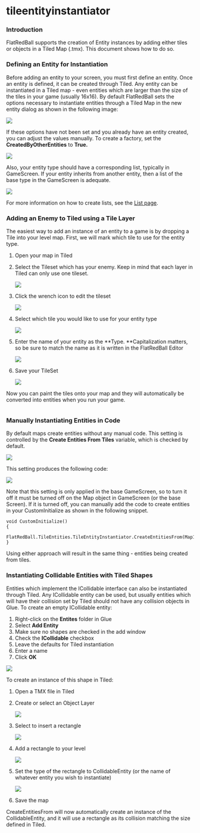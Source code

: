# tileentityinstantiator

### Introduction

FlatRedBall supports the creation of Entity instances by adding either tiles or objects in a Tiled Map (.tmx). This document shows how to do so.

### Defining an Entity for Instantiation

Before adding an entity to your screen, you must first define an entity. Once an entity is defined, it can be created through Tiled. Any entity can be instantiated in a Tiled map - even entities which are larger than the size of the tiles in your game (usually 16x16). By default FlatRedBall sets the options necessary to instantiate entities through a Tiled Map in the new entity dialog as shown in the following image:

![](../../../media/2022-01-img\_61ec1b00de44c.png)

If these options have not been set and you already have an entity created, you can adjust the values manually. To create a factory, set the **CreatedByOtherEntities** to **True.**

![](../../../media/2022-01-img\_61ec1b9fbfbf7.png)

Also, your entity type should have a corresponding list, typically in GameScreen. If your entity inherits from another entity, then a list of the base type in the GameScreen is adequate.

![](../../../media/2022-01-img\_61ec1d019c2ae.png)

For more information on how to create lists, see the [List page](../glue-reference/objects/glue-reference-positionedobjectlist.md).

### Adding an Enemy to Tiled using a Tile Layer

The easiest way to add an instance of an entity to a game is by dropping a Tile into your level map. First, we will mark which tile to use for the entity type.

1. Open your map in Tiled
2.  Select the Tileset which has your enemy. Keep in mind that each layer in Tiled can only use one tileset.

    ![](../../../media/2022-01-img\_61ec1dbf6d27f.png)
3.  Click the wrench icon to edit the tileset

    ![](../../../media/2022-01-img\_61ec1e1e6a68e.png)
4.  Select which tile you would like to use for your entity type

    ![](../../../media/2022-01-img\_61ec1e616a3ea.png)
5.  Enter the name of your entity as the \*\*Type. \*\*Capitalization matters, so be sure to match the name as it is written in the FlatRedBall Editor

    ![](../../../media/2022-01-img\_61ec1efa0ab5a.png)
6.  Save your TileSet

    ![](../../../media/2022-01-img\_61ec1fb952cd1.png)

Now you can paint the tiles onto your map and they will automatically be converted into entities when you run your game. 

<figure><img src="../../../media/2020-02-22\_08-18-38.gif" alt=""><figcaption></figcaption></figure>

 &#x20;

### Manually Instantiating Entities in Code

By default maps create entities without any manual code. This setting is controlled by the **Create Entities From Tiles** variable, which is checked by default.

![](../../../media/2022-01-img\_61ec21f2ee3ea.png)

This setting produces the following code:

![](../../../media/2022-01-img\_61ec2335e62e9.png)

Note that this setting is only applied in the base GameScreen, so to turn it off it must be turned off on the Map object in GameScreen (or the base Screen). If it is turned off, you can manually add the code to create entities in your CustomInitialize as shown in the following snippet.

```lang:c#
void CustomInitialize()
{
    FlatRedBall.TileEntities.TileEntityInstantiator.CreateEntitiesFrom(Map1);
}
```

Using either approach will result in the same thing - entities being created from tiles.

### Instantiating Collidable Entities with Tiled Shapes

Entities which implement the ICollidable interface can also be instantiated through Tiled. Any ICollidable entity can be used, but usually entities which will have their collision set by Tiled should not have any collision objects in Glue. To create an empty ICollidable entity:

1. Right-click on the **Entites** folder in Glue
2. Select **Add Entity**
3. Make sure no shapes are checked in the add window
4. Check the **ICollidable** checkbox
5. Leave the defaults for Tiled instantiation
6. Enter a name
7. Click **OK**

![](../../../media/2020-02-img\_5e462a09581e9.png)

To create an instance of this shape in Tiled:

1. Open a TMX file in Tiled
2.  Create or select an Object Layer

    ![](../../../media/2020-02-img\_5e462a5fe7961.png)
3.  Select to insert a rectangle

    ![](../../../media/2020-02-img\_5e462aa2b05fc.png)
4.  Add a rectangle to your level

    ![](../../../media/2020-02-img\_5e462abb5acfc.png)
5.  Set the type of the rectangle to CollidableEntity (or the name of whatever entity you wish to instantiate)

    ![](../../../media/2020-02-img\_5e462af13946c.png)
6. Save the map

CreateEntitiesFrom will now automatically create an instance of the CollidableEntity, and it will use a rectangle as its collision matching the size defined in Tiled.
